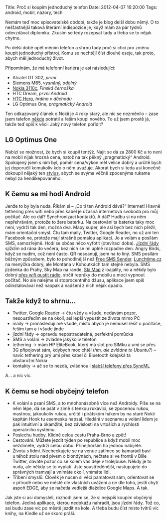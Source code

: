 Title: Proč si koupím jednoduchý telefon
Date: 2012-04-07 16:20:00
Tags: android, mobil, názory, tech

Nemám teď moc spisovatelské období, takže je blog delší dobu němý.
O to nešťastnější taková literární indispozice je, když mám za pár
týdnů odevzdávat diplomku. Zkusím se tedy rozepsat tady a třeba se
to nějak chytne.

Po delší době opět měním telefon a shrnu tady proč si chci pro
změnu koupit jednoduchý přístroj. Komu se nechtějí číst dlouhé
eseje, tak proto, abych měl jednoduchý život.

Připomínám, že má telefonní kariéra je asi následující:

-   Alcatel OT 302, *první*
-   Siemens M65, *vysněný, odolný*
-   [Nokia 3110c](http://blog.javorek.net/finska-cernoska/),
    *Finská černoška*
-   HTC Dream, *první Android*
-   [HTC Hero](http://blog.javorek.net/hloupe-chytre-telefony/),
    *hrdina v důchodu*
-   LG Optimus One, *pragmatický Android*

Ten odkazovaný článek o Nokii je 4 roky starý, ale nic se
nezměnilo – zase jsem telefon [někde](https://imgur.com/a/i87YM)
potratil a řeším koupi nového. To už jsem prostě já, takže teď spíš
k věci: Jaký nový telefon pořídit?

## LG Optimus One

Nabízí se možnost, že bych si koupil tentýž. Najít se dá za 2800 Kč
a to není na mobil nijak hrozná cena, natož na tak pěkný
„pragmatický“ Android. Spokojený jsem s ním byl, poměr cena/výkon
měl velice dobrý a určitě bych jej doporučil komukoliv kdo o něm
uvažuje. Akorát bych si teda asi konečně dokoupil nějaký ten
[stylus](http://www.chytremobily.cz/Stylusy/Stylus-tuzka-pro-LG-Optimus-One.html),
abych se svýma věčně zpocenýma rukama nebyl za hendikepovaného.

## K čemu se mi hodí Android

Jenže to by byla nuda. Říkám si – „Co ti ten Android dává?“
Internet! Hlavně tethering přes wifi nebo přes kabel je úžasná
internetová svoboda pro můj počítač. Ale co dál? Synchronizaci
kontaktů. A dál? Hudbu si na něm nepřehrávám, protože to žere
baterku. Na cestování ta baterka taky moc není, vydrží tak den,
možná dva. Mapy super, ale asi bych bez nich přežil, mám orientační
smysl. Čtu tam maily, Twitter, Google Reader, no už ani ten
Facebook ne, protože mají strašně pomalou aplikaci. Jo a volám a
posílám SMS, samozřejmě. Hodí se občas něco vyfotit (otevírací
doba).
[Jízdní řády](https://play.google.com/store/apps/details?id=cz.fhejl.pubtran)
sjíždím od rána do večera, bez nich se mi úplně rozpadne den. Angry
Birds, když se nudím, což není často. QR nescanuji, jsem na to
líný. SMS posílám běžným způsobem, bylo to pohodlnější než
[Free SMS Sender](https://play.google.com/store/apps/details?id=cz.vojtisek.freesmssender).
[Lunchtime.cz](https://play.google.com/store/apps/details?id=cz.lunchtime.android)
na menýčka dobrý, ale Montána v Kohoutkách tam stejně nebyla. SMS
jízdenka do Prahy, Sky Map na rande,
[Ski Map](https://play.google.com/store/apps/details?id=net.skimap)
z loajality, no a někdy bylo dobrý
[přes wifi pustit rádio](https://play.google.com/store/apps/details?id=tunein.player),
strčit repráky do mobilu a moci vypnout počítač. No ale nalejme si
stoprocentního džusu, aplikace jsem spíš odinstalovával než naopak
a nadšení z nich nějak opadlo.

## Takže když to shrnu…

-   Twitter, Google Reader → čtu vždy a všude, nedávám pozor,
    nesoustředím se na okolí, asi lepší vypustit ze života mimo PC
-   maily → pronásledují mě všude, místo abych je nemusel řešit
    u počítače, řeším tam a i všude jinde
-   jízdní řády → opravdu nepostradatelná, perfektní pomůcka
-   SMS a volání → zvládne jakýkoliv telefon
-   tethering → mám HP EliteBook, který má slot pro SIMku a umí se
    přes 3G připojovat sám, kdybych moc chtěl
    (*hm, ale zvládne to Ubuntu?*) – navíc tethering prý umí přes kabel
    či Bluetooth kdejaká ta obstarožní Nokia
-   kontakty → ač se to nezdá, zvládnou
    i [slabší telefony přes SyncML](http://www.google.com/mobile/sync/)

A… a nic víc.

## K čemu se hodí obyčejný telefon

-   K volání a psaní SMS, a to mnohonásobně více než Androidy. Píše
    se na něm lépe, dá se psát v zimě s tenkou rukavicí, se zpocenou
    rukou, mastnou, jakoukoliv rukou, určitě i pirátským hákem by na
    staré Nokii kapitán Hook tu esemesku napsal. Hledání v seznamu a
    volání lidem je pak intuitivní a okamžité, bez závislosti na
    vrtoších a rychlosti operačního systému.
-   Poslechu hudby. Klidně celou cestu Praha-Brno a zpět!
-   Cestování. Můžete jezdit týden po republice a když mobil moc
    neždímete, vydrží celou dobu. Přinejhorším ho jednou nabijete.
-   Životu s lidmi. Necheckujete se na venue zatímco se kamarádi
    baví u téhož stolu nad pivem o blondýnách, nečtete si ve frontě
    v Bille Twitter, dáváte pozor co se kolem vás děje v trolejbuse.
    Někdy je to nuda, ale někdy se to vyplatí. Jste soustředěnější,
    nastupujete do správných tramvají a vnímáte okolí, vnímáte lidi.
-   Tříbení smyslů. Člověk je nucen si věci pamatovat sám,
    orientovat se v přírodě nebo ve městě dle vlastních uvážení a ne
    dle toho, jestli chytí aspoň EDGE, aby se načetla vedlejší dlaždice
    Google Maps. A tak.

Jak jste si asi domysleli, rozhodl jsem se, že si nejspíš koupím
obyčejný telefon. Jediná aplikace, kterou nedokážu nahradit, jsou
jízdní řády. Tož co, asi budu zase víc po městě jezdit na kole.
A třeba budu číst místo tvitrů víc knihy, na Kindle už se
skoro práší.